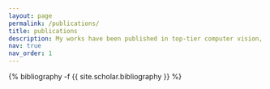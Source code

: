 ```yaml
---
layout: page
permalink: /publications/
title: publications
description: My works have been published in top-tier computer vision, machine learning, and robotics conferences and journals such as CVPR, ICCV, NeurIPS, RSS, CoRL, ICRA, IROS, and RA-L.
nav: true
nav_order: 1
---
```

<!-- _pages/publications.md -->
<div class="publications">

{% bibliography -f {{ site.scholar.bibliography }} %}

</div>
